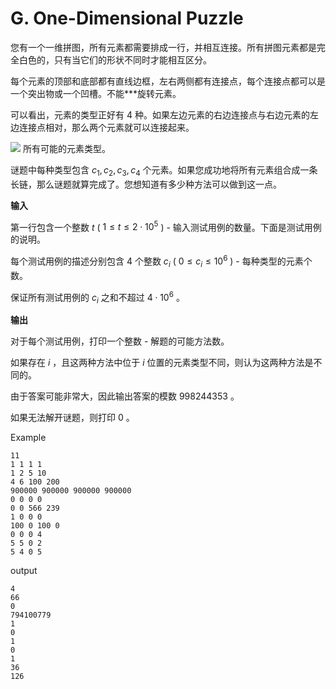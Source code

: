 # G. One-Dimensional Puzzle

您有一个一维拼图，所有元素都需要排成一行，并相互连接。所有拼图元素都是完全白色的，只有当它们的形状不同时才能相互区分。

每个元素的顶部和底部都有直线边框，左右两侧都有连接点，每个连接点都可以是一个突出物或一个凹槽。不能***旋转元素。

可以看出，元素的类型正好有 $4$ 种。如果左边元素的右边连接点与右边元素的左边连接点相对，那么两个元素就可以连接起来。

![](https://espresso.codeforces.com/d862915ed3dc627101b0e632c1c778b818648879.png) 所有可能的元素类型。

谜题中每种类型包含 $c_1, c_2, c_3, c_4$ 个元素。如果您成功地将所有元素组合成一条长链，那么谜题就算完成了。您想知道有多少种方法可以做到这一点。

**输入**

第一行包含一个整数 $t$ ( $1 \le t \le 2 \cdot 10^5$ ) - 输入测试用例的数量。下面是测试用例的说明。

每个测试用例的描述分别包含 $4$ 个整数 $c_i$ ( $0 \le c_i \le 10^6$ ) - 每种类型的元素个数。

保证所有测试用例的 $c_i$ 之和不超过 $4 \cdot 10^6$ 。

**输出**

对于每个测试用例，打印一个整数 - 解题的可能方法数。

如果存在 $i$ ，且这两种方法中位于 $i$ 位置的元素类型不同，则认为这两种方法是不同的。

由于答案可能非常大，因此输出答案的模数 $998244353$ 。

如果无法解开谜题，则打印 $0$ 。



Example
```
11
1 1 1 1
1 2 5 10
4 6 100 200
900000 900000 900000 900000
0 0 0 0
0 0 566 239
1 0 0 0
100 0 100 0
0 0 0 4
5 5 0 2
5 4 0 5
```
output
```
4
66
0
794100779
1
0
1
0
1
36
126
```